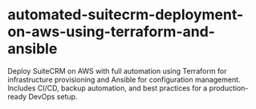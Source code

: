 # automated-suitecrm-deployment-on-aws-using-terraform-and-ansible
Deploy SuiteCRM on AWS with full automation using Terraform for infrastructure provisioning and Ansible for configuration management. Includes CI/CD, backup automation, and best practices for a production-ready DevOps setup.
